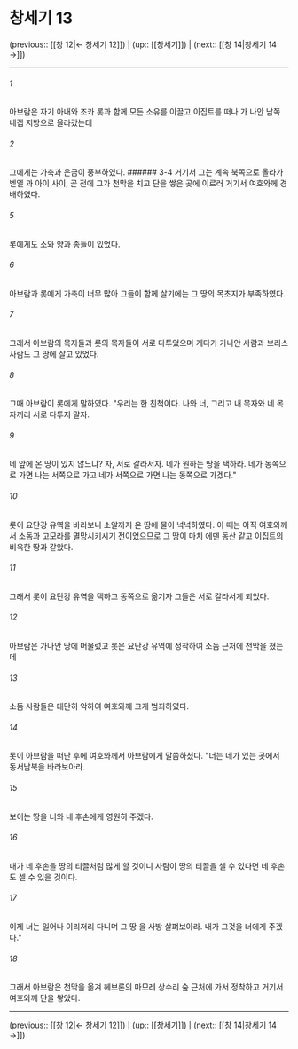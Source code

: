 # 창세기 13

(previous:: [[창 12|← 창세기 12]]) | (up:: [[창세기]]) | (next:: [[창 14|창세기 14 →]])

***




###### 1 

아브람은 자기 아내와 조카 롯과 함께 모든 소유를 이끌고 이집트를 떠나 가 나안 남쪽 네겝 지방으로 올라갔는데 



###### 2 

그에게는 가축과 은금이 풍부하였다. ###### 3-4 거기서 그는 계속 북쪽으로 올라가 벧엘 과 아이 사이, 곧 전에 그가 천막을 치고 단을 쌓은 곳에 이르러 거기서 여호와께 경배하였다. 



###### 5 

롯에게도 소와 양과 종들이 있었다. 



###### 6 

아브람과 롯에게 가축이 너무 많아 그들이 함께 살기에는 그 땅의 목초지가 부족하였다. 



###### 7 

그래서 아브람의 목자들과 롯의 목자들이 서로 다투었으며 게다가 가나안 사람과 브리스 사람도 그 땅에 살고 있었다. 



###### 8 

그때 아브람이 롯에게 말하였다. "우리는 한 친척이다. 나와 너, 그리고 내 목자와 네 목자끼리 서로 다투지 말자. 



###### 9 

네 앞에 온 땅이 있지 않느냐? 자, 서로 갈라서자. 네가 원하는 땅을 택하라. 네가 동쪽으로 가면 나는 서쪽으로 가고 네가 서쪽으로 가면 나는 동쪽으로 가겠다." 



###### 10 

롯이 요단강 유역을 바라보니 소알까지 온 땅에 물이 넉넉하였다. 이 때는 아직 여호와께서 소돔과 고모라를 멸망시키시기 전이었으므로 그 땅이 마치 에덴 동산 같고 이집트의 비옥한 땅과 같았다. 



###### 11 

그래서 롯이 요단강 유역을 택하고 동쪽으로 옮기자 그들은 서로 갈라서게 되었다. 



###### 12 

아브람은 가나안 땅에 머물렀고 롯은 요단강 유역에 정착하여 소돔 근처에 천막을 쳤는데 



###### 13 

소돔 사람들은 대단히 악하여 여호와께 크게 범죄하였다. 



###### 14 

롯이 아브람을 떠난 후에 여호와께서 아브람에게 말씀하셨다. "너는 네가 있는 곳에서 동서남북을 바라보아라. 



###### 15 

보이는 땅을 너와 네 후손에게 영원히 주겠다. 



###### 16 

내가 네 후손을 땅의 티끌처럼 많게 할 것이니 사람이 땅의 티끌을 셀 수 있다면 네 후손도 셀 수 있을 것이다. 



###### 17 

이제 너는 일어나 이리저리 다니며 그 땅 을 사방 살펴보아라. 내가 그것을 너에게 주겠다." 



###### 18 

그래서 아브람은 천막을 옮겨 헤브론의 마므레 상수리 숲 근처에 가서 정착하고 거기서 여호와께 단을 쌓았다.

***

(previous:: [[창 12|← 창세기 12]]) | (up:: [[창세기]]) | (next:: [[창 14|창세기 14 →]])
